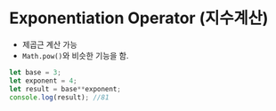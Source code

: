 # Exponentiation Operator \(지수계산\)

* 제곱근 계산 가능
* `Math.pow()`와 비슷한 기능을 함.

```javascript
let base = 3;
let exponent = 4;
let result = base**exponent;
console.log(result); //81
```


